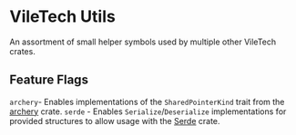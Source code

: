 # VileTech Utils

An assortment of small helper symbols used by multiple other VileTech crates.

## Feature Flags

`archery`- Enables implementations of the `SharedPointerKind` trait from the [archery](https://crates.io/crates/archery) crate.
`serde` - Enables `Serialize`/`Deserialize` implementations for provided structures to allow usage with the [Serde](https://serde.rs/) crate.
